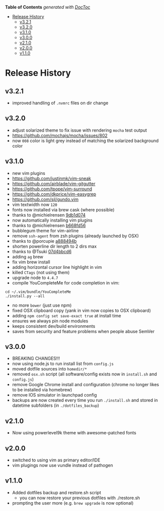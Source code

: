 <!-- START doctoc generated TOC please keep comment here to allow auto update -->
<!-- DON'T EDIT THIS SECTION, INSTEAD RE-RUN doctoc TO UPDATE -->
**Table of Contents**  *generated with [DocToc](https://github.com/thlorenz/doctoc)*

- [Release History](#release-history)
  - [v3.2.1](#v321)
  - [v3.2.0](#v320)
  - [v3.1.0](#v310)
  - [v3.0.0](#v300)
  - [v2.1.0](#v210)
  - [v2.0.0](#v200)
  - [v1.1.0](#v110)

<!-- END doctoc generated TOC please keep comment here to allow auto update -->

# Release History

## v3.2.1
 * improved handling of `.nvmrc` files on dir change

## v3.2.0
 * adjust solarized theme to fix issue with rendering `mocha` test output
  * https://github.com/mochajs/mocha/issues/802
  * now `008` color is light grey instead of matching the solarized background color

## v3.1.0
 * new vim plugins
  * https://github.com/justinmk/vim-sneak
  * https://github.com/airblade/vim-gitgutter
  * https://github.com/tpope/vim-surround
  * https://github.com/dkprice/vim-easygrep
  * https://github.com/sjl/gundo.vim
 * vim textwidth now `120`
 * fonts now installed via brew cask (where possible)
  * thanks to @michielrensen [9db1d074](https://github.com/michielrensen/dotfiles/commit/9db1d0740eeb6df767be0f13c4706cd45c8d527f)
 * now automatically installing vim plugins
  * thanks to @michielrensen [b668fd56](https://github.com/michielrensen/dotfiles/commit/b668fd56673e12845215706cbb812f749604a3cc)
 * bubblegum theme for vim-airline
 * remove `ssh-agent` from zsh plugins (already launched by OSX)
  * thanks to @porcupie [a888494b](https://github.com/porcupie/dotfiles/commit/a888494b576dcb91fe24009dec0501504f7ffa80)
 * shorten powerline dir length to 2 dirs max
  * thanks to @Tsuki [07d4bbcd6](https://github.com/Tsuki/dotfiles/commit/07d4bbcd67dc9e961fefb318910308f424754f1d#diff-9e1651e3e42b7a9ae3b9b7492376b6cbL4)
 * adding `ag` brew
 * fix vim brew install
 * adding horizontal cursor line highlight in vim
 * killed `CTags` (not using them)
 * upgrade node to `4.4.7`
 * compile YouCompleteMe for code completion in vim:
 ```
cd ~/.vim/bundle/YouCompleteMe
./install.py --all
 ```
 * no more `bower` (just use npm)
 * fixed OSX clipboard copy (yank in vim now copies to OSX clipboard)
 * adding `npm config set save-exact true` at install time
  * ensures we always pin node modules
  * keeps consistent dev/build environments
  * saves from security and feature problems when people abuse SemVer

## v3.0.0
 * BREAKING CHANGES!!!
 * now using node.js to run install list from `config.js`
 * moved dotfile sources into `homedir/*`
 * removed `osx.sh` script (all software/config exists now in `install.sh` and `config.js`)
 * remove Google Chrome install and configuration (chrome no longer likes to be installed via homebrew)
 * remove IOS simulator in launchpad config
 * backups are now created every time you run `./install.sh` and stored in datetime subfolders (in `./dotfiles_backup`)

## v2.1.0
 * Now using powerlevel9k theme with awesome-patched fonts

## v2.0.0
 * switched to using vim as primary editor/IDE
 * vim plugings now use vundle instead of pathogen

## v1.1.0
 * Added dotfiles backup and restore.sh script
     * you can now restore your previous dotfiles with ./restore.sh
 * prompting the user more (e.g. `brew upgrade` is now optional)
